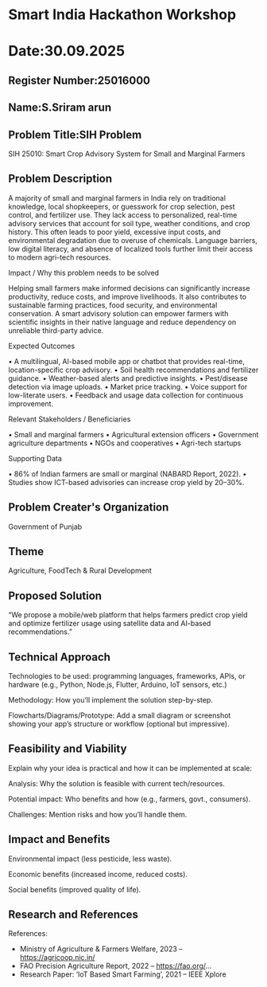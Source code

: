 # Smart India Hackathon Workshop
# Date:30.09.2025
## Register Number:25016000
## Name:S.Sriram arun
## Problem Title:SIH Problem
SIH 25010: Smart Crop Advisory System for Small and Marginal Farmers
## Problem Description
A majority of small and marginal farmers in India rely on traditional knowledge, local shopkeepers, or guesswork for crop selection, pest control, and fertilizer use. They lack access to personalized, real-time advisory services that account for soil type, weather conditions, and crop history. This often leads to poor yield, excessive input costs, and environmental degradation due to overuse of chemicals. Language barriers, low digital literacy, and absence of localized tools further limit their access to modern agri-tech resources.

Impact / Why this problem needs to be solved

Helping small farmers make informed decisions can significantly increase productivity, reduce costs, and improve livelihoods. It also contributes to sustainable farming practices, food security, and environmental conservation. A smart advisory solution can empower farmers with scientific insights in their native language and reduce dependency on unreliable third-party advice.

Expected Outcomes

• A multilingual, AI-based mobile app or chatbot that provides real-time, location-specific crop advisory.
• Soil health recommendations and fertilizer guidance.
• Weather-based alerts and predictive insights.
• Pest/disease detection via image uploads.
• Market price tracking.
• Voice support for low-literate users.
• Feedback and usage data collection for continuous improvement.

Relevant Stakeholders / Beneficiaries

• Small and marginal farmers
• Agricultural extension officers
• Government agriculture departments
• NGOs and cooperatives
• Agri-tech startups

Supporting Data

• 86% of Indian farmers are small or marginal (NABARD Report, 2022).
• Studies show ICT-based advisories can increase crop yield by 20–30%.

## Problem Creater's Organization
Government of Punjab

## Theme
Agriculture, FoodTech & Rural Development

## Proposed Solution
“We propose a mobile/web platform that helps farmers predict crop yield and optimize fertilizer usage using satellite data and AI-based recommendations.”

## Technical Approach
Technologies to be used: programming languages, frameworks, APIs, or hardware (e.g., Python, Node.js, Flutter, Arduino, IoT sensors, etc.)

Methodology: How you’ll implement the solution step-by-step.

Flowcharts/Diagrams/Prototype: Add a small diagram or screenshot showing your app’s structure or workflow (optional but impressive).

## Feasibility and Viability
Explain why your idea is practical and how it can be implemented at scale:

Analysis: Why the solution is feasible with current tech/resources.

Potential impact: Who benefits and how (e.g., farmers, govt., consumers).

Challenges: Mention risks and how you’ll handle them.

## Impact and Benefits
Environmental impact (less pesticide, less waste).

Economic benefits (increased income, reduced costs).

Social benefits (improved quality of life).

## Research and References
References:
- Ministry of Agriculture & Farmers Welfare, 2023 – https://agricoop.nic.in/
- FAO Precision Agriculture Report, 2022 – https://fao.org/...
- Research Paper: ‘IoT Based Smart Farming’, 2021 – IEEE Xplore
